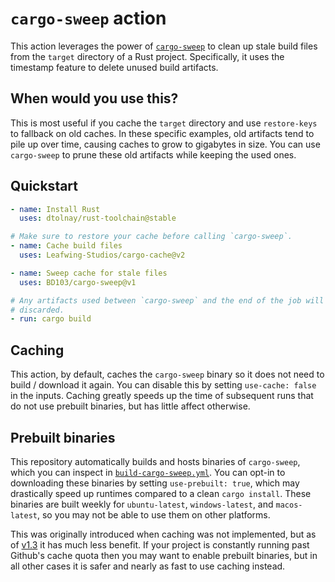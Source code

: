 # `cargo-sweep` action

This action leverages the power of [`cargo-sweep`](https://github.com/holmgr/cargo-sweep) to clean up stale build files from the `target` directory of a Rust project. Specifically, it uses the timestamp feature to delete unused build artifacts.

## When would you use this?

This is most useful if you cache the `target` directory and use `restore-keys` to fallback on old caches. In these specific examples, old artifacts tend to pile up over time, causing caches to grow to gigabytes in size. You can use `cargo-sweep` to prune these old artifacts while keeping the used ones.

## Quickstart

```yml
- name: Install Rust
  uses: dtolnay/rust-toolchain@stable

# Make sure to restore your cache before calling `cargo-sweep`.
- name: Cache build files
  uses: Leafwing-Studios/cargo-cache@v2

- name: Sweep cache for stale files
  uses: BD103/cargo-sweep@v1

# Any artifacts used between `cargo-sweep` and the end of the job will be kept, the rest will be
# discarded.
- run: cargo build
```

## Caching

This action, by default, caches the `cargo-sweep` binary so it does not need to build / download it again. You can disable this by setting `use-cache: false` in the inputs. Caching greatly speeds up the time of subsequent runs that do not use prebuilt binaries, but has little affect otherwise.

## Prebuilt binaries

This repository automatically builds and hosts binaries of `cargo-sweep`, which you can inspect in [`build-cargo-sweep.yml`](.github/workflows/build-cargo-sweep.yml). You can opt-in to downloading these binaries by setting `use-prebuilt: true`, which may drastically speed up runtimes compared to a clean `cargo install`. These binaries are built weekly for `ubuntu-latest`, `windows-latest`, and `macos-latest`, so you may not be able to use them on other platforms.

This was originally introduced when caching was not implemented, but as of [v1.3] it has much less benefit. If your project is constantly running past Github's cache quota then you may want to enable prebuilt binaries, but in all other cases it is safer and nearly as fast to use caching instead.

[v1.3]: https://github.com/BD103/cargo-sweep/releases/tag/v1.3.0
